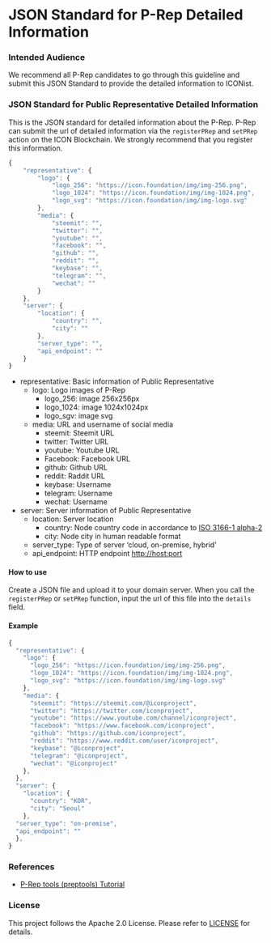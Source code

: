 # JSON Standard for P-Rep Detailed Information

### Intended Audience

We recommend all P-Rep candidates to go through this guideline and submit this JSON Standard to provide the detailed information to ICONist.

### JSON Standard for Public Representative Detailed Information

This is the JSON standard for detailed information about the P-Rep. P-Rep can submit the url of detailed information via the `registerPRep` and `setPRep` action on the ICON Blockchain. We strongly recommend that you register this information.

```javascript
{
    "representative": {
        "logo": {
            "logo_256": "https://icon.foundation/img/img-256.png",
            "logo_1024": "https://icon.foundation/img/img-1024.png",
            "logo_svg": "https://icon.foundation/img/img-logo.svg"
        },
        "media": {
            "steemit": "",
            "twitter": "",
            "youtube": "",
            "facebook": "",
            "github": "",
            "reddit": "",
            "keybase": "",
            "telegram": "",
            "wechat": ""
        }
    },
    "server": {
        "location": {
            "country": "",
            "city": ""
        },
        "server_type": "",
        "api_endpoint": ""
    }
}
```

* representative: Basic information of Public Representative
  * logo: Logo images of P-Rep
    * logo\_256: image 256x256px
    * logo\_1024: image 1024x1024px
    * logo\_sgv: image svg
  * media: URL and username of social media
    * steemit: Steemit URL
    * twitter: Twitter URL
    * youtube: Youtube URL
    * Facebook: Facebook URL
    * github: Github URL
    * reddit: Raddit URL
    * keybase: Username
    * telegram: Username
    * wechat: Username
* server: Server information of Public Representative
  * location: Server location
    * country: Node country code in accordance to [ISO 3166-1 alpha-2](https://en.wikipedia.org/wiki/ISO\_3166-1\_alpha-2)
    * city: Node city in human readable format
  * server\_type: Type of server ‘cloud, on-premise, hybrid’
  * api\_endpoint: HTTP endpoint [http://host:port](http://host/:port)

#### How to use

Create a JSON file and upload it to your domain server. When you call the `registerPRep` or `setPRep` function, input the url of this file into the `details` field.

#### Example

```javascript
{
  "representative": {
    "logo": {
      "logo_256": "https://icon.foundation/img/img-256.png",
      "logo_1024": "https://icon.foundation/img/img-1024.png",
      "logo_svg": "https://icon.foundation/img/img-logo.svg"
    },
    "media": {
      "steemit": "https://steemit.com/@iconproject",
      "twitter": "https://twitter.com/iconproject",
      "youtube": "https://www.youtube.com/channel/iconproject",
      "facebook": "https://www.facebook.com/iconproject",
      "github": "https://github.com/iconproject",
      "reddit": "https://www.reddit.com/user/iconproject",
      "keybase": "@iconproject",
      "telegram": "@iconproject",
      "wechat": "@iconproject"
    },
  },
  "server": {
    "location": {
      "country": "KOR",
      "city": "Seoul"
    },
  "server_type": "on-premise",
  "api_endpoint": ""
  },
}
```

### References

* [P-Rep tools (preptools) Tutorial](broken-reference)

### License

This project follows the Apache 2.0 License. Please refer to [LICENSE](https://www.apache.org/licenses/LICENSE-2.0) for details.
